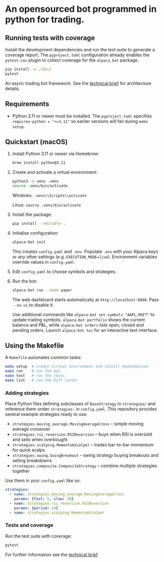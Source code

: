 # An opensourced bot programmed in python for trading.

## Running tests with coverage

Install the development dependencies and run the test suite to generate a
coverage report. The `pyproject.toml` configuration already enables the
`pytest-cov` plugin to collect coverage for the `alpaca_bot` package.

```bash
pip install -e .[dev]
pytest
```

An async trading bot framework. See the [technical brief](docs/TECHNICAL_BRIEF.md) for architecture details.

## Requirements

* Python 3.11 or newer must be installed. The `pyproject.toml` specifies
  `requires-python = ">=3.11"` so earlier versions will fail during `make setup`.

## Quickstart (macOS)

1. Install Python 3.11 or newer via Homebrew:

   ```bash
   brew install python@3.11
   ```

2. Create and activate a virtual environment:

   ```bash
   python3 -m venv .venv
   source .venv/bin/activate
   ```

   Windows: `.venv\\Scripts\\activate`
   
   Linux: `source .venv/bin/activate`

3. Install the package:

   ```bash
   pip install --editable .
   ```

4. Initialise configuration:

   ```bash
   alpaca-bot init
   ```

   This creates `config.yaml` and `.env`. Populate `.env` with your Alpaca keys
   or any other settings (e.g. `EXECUTION_MODE=live`). Environment variables
   override values in `config.yaml`.

5. Edit `config.yaml` to choose symbols and strategies.

6. Run the bot:

   ```bash
   alpaca-bot run --mode paper
   ```

   The web dashboard starts automatically at `http://localhost:8000`. Pass
   `--no-ui` to disable it.

   Use additional commands like `alpaca-bot set-symbols "AAPL,MSFT"` to update
   trading symbols. `alpaca-bot portfolio` shows the current balance and P&L,
   while `alpaca-bot orders` lists open, closed and pending orders.
   Launch `alpaca-bot tui` for an interactive text interface.

## Using the Makefile

A `Makefile` automates common tasks:

```bash
make setup  # create virtual environment and install dependencies
make run    # run the bot
make test   # run the tests
make lint   # run the Ruff linter
```

### Adding strategies

Place Python files defining subclasses of `BaseStrategy` in `strategies/` and reference them under `strategies:` in `config.yaml`.
This repository provides several example strategies ready to use:

* `strategies.moving_average.MovingAverageCross` – simple moving average crossover
* `strategies.rsi_reversion.RSIReversion` – buys when RSI is oversold and sells when overbought
* `strategies.scalping.MomentumScalper` – trades bar-to-bar momentum for quick scalps
* `strategies.swing.SwingBreakout` – swing strategy buying breakouts and selling breakdowns
* `strategies.composite.CompositeStrategy` – combine multiple strategies together

Use them in your `config.yaml` like so:

```yaml
strategies:
  - name: strategies.moving_average.MovingAverageCross
    params: {fast: 5, slow: 20}
  - name: strategies.rsi_reversion.RSIReversion
    params: {period: 14}
  - name: strategies.scalping.MomentumScalper
```

### Tests and coverage

Run the test suite with coverage:

```bash
pytest
```

For further information see the [technical brief](docs/TECHNICAL_BRIEF.md).